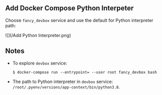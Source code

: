 ## Add Docker Compose Python Interpeter

Choose `fancy_devbox` service and use the default for Python interpreter path:

![](/Add Python Interpreter.png)

## Notes
* To explore `devbox` service:
  ```
  $ docker-compose run --entrypoint= --user root fancy_devbox bash
  ```

* The path to Python interpreter in `devbox` service: `/root/.pyenv/versions/app-context/bin/python3.8`.